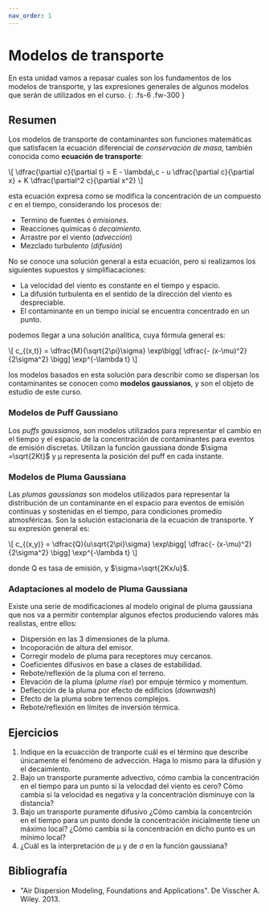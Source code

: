 ```yaml
---
nav_order: 1
---
```


# Modelos de transporte

En esta unidad vamos a repasar cuales son los fundamentos de los modelos de transporte, y las expresiones generales de algunos modelos que serán de utilizados en el curso.
{: .fs-6 .fw-300 }

<!-- center><iframe max-width="400" aspect-ratio="0.5625" src="https://www.youtube.com/embed/MUQfKFzIOeU" frameborder="0" allow="accelerometer; autoplay; encrypted-media; gyroscope; picture-in-picture" 
allowfullscreen>
</iframe></center -->


## Resumen
Los modelos de transporte de contaminantes son funciones matemáticas que satisfacen la ecuación diferencial de *conservación de masa*, también conocida como **ecuación de transporte**:

<p>
\[ \dfrac{\partial c}{\partial t} = E - \lambda\,c - u \dfrac{\partial c}{\partial x} + K \dfrac{\partial^2 c}{\partial x^2} \]
</p>

esta ecuación expresa como se modifica la concentración de un compuesto *c* en el tiempo, considerando los procesos de:
+ Termino de fuentes ó *emisiones*.
+ Reacciones químicas ó *decaimiento*.
+ Arrastre por el viento (*advección*)
+ Mezclado turbulento (*difusión*)

No se conoce una solución general a esta ecuación, pero si realizamos los siguientes supuestos y simplifiacaciones:
- La velocidad del viento es constante en el tiempo y espacio.
- La difusión turbulenta en el sentido de la dirección del viento es despreciable.
- El contaminante en un tiempo inicial se encuentra concentrado en un punto.

podemos llegar a una solución analítica, cuya fórmula general es:

<p>
\[ c_{(x,t)} = \dfrac{M}{\sqrt{2\pi}\sigma} \exp\bigg[ \dfrac{- (x-\mu)^2}{2\sigma^2}  \bigg] \exp^{-\lambda t} \]
</p>

los modelos basados en esta solución para describir como se dispersan los contaminantes se conocen como **modelos gaussianos**, y son el objeto de estudio de este curso.

### Modelos de Puff Gaussiano

Los *puffs gaussianos*, son modelos utilizados para representar el cambio en el tiempo y el espacio de la concentración de contaminantes para eventos de emisión discretas.
Utilizan la función gaussiana donde $\sigma =\sqrt{2Kt}$ y &mu; representa la posición del puff en cada instante.

### Modelos de Pluma Gaussiana
Las *plumas gaussianas* son modelos utilizados para representar la distribución de un contaminante en el espacio para eventos de emisión continuas y sostenidas en el tiempo, para condiciones promedio atmosféricas. 
Son la solución estacionaria de la ecuación de transporte. Y su expresión general es:

<p>
\[ c_{(x,y)} = \dfrac{Q}{u\sqrt{2\pi}\sigma} \exp\bigg[ \dfrac{- (x-\mu)^2}{2\sigma^2}  \bigg] \exp^{-\lambda t} \]
</p>

donde Q es tasa de emisión, y $\sigma=\sqrt{2Kx/u}$.

### Adaptaciones al modelo de Pluma Gaussiana

Existe una serie de modificaciones al modelo original de pluma gaussiana que nos va a permitir contemplar algunos efectos produciendo valores más realistas, entre ellos:
+ Dispersión en las 3 dimensiones de la pluma.
+ Incoporación de altura del emisor.
+ Corregir modelo de pluma para receptores muy cercanos.
+ Coeficientes difusivos en base a clases de estabilidad.
+ Rebote/reflexión de la pluma con el terreno.
+ Elevación de la pluma (*plume rise*) por empuje térmico y momentum.
+ Deflección de la pluma por efecto de edificios (*downwash*)
+ Efecto de la pluma sobre terrenos complejos.
+ Rebote/reflexión en límites de inversión térmica.

## Ejercicios

1. Indique en la ecuacción de tranporte cuál es el término que describe únicamente el fenómeno de advección. Haga lo mismo para la difusión y el decaimiento.
2. Bajo un transporte puramente advectivo, cómo cambia la concentración en el tiempo para un punto si la velocdad del viento es cero? Cómo cambia si la velocidad es negativa y la concentración disminuye con la distancia?
3. Bajo un transporte puramente difusivo ¿Cómo cambia la concentrción en el tiempo para un punto donde la concentración inicialmente tiene un máximo local? ¿Cómo cambia si la concentración en dicho punto es un mínimo local?
4. ¿Cuál es la interpretación de &mu; y de &sigma; en la función gaussiana?


## Bibliografía
- "Air Dispersion Modeling, Foundations and Applications". De Visscher A. Wiley. 2013.


